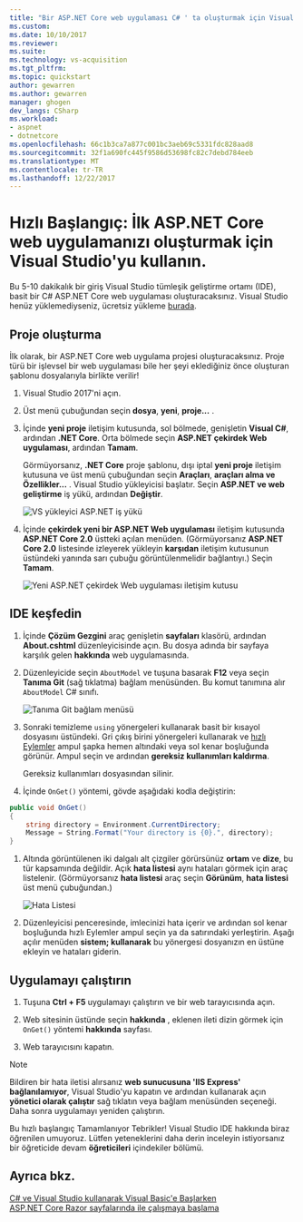 ```yaml
---
title: "Bir ASP.NET Core web uygulaması C# ' ta oluşturmak için Visual Studio'yu kullanın | Microsoft Docs"
ms.custom: 
ms.date: 10/10/2017
ms.reviewer: 
ms.suite: 
ms.technology: vs-acquisition
ms.tgt_pltfrm: 
ms.topic: quickstart
author: gewarren
ms.author: gewarren
manager: ghogen
dev_langs: CSharp
ms.workload:
- aspnet
- dotnetcore
ms.openlocfilehash: 66c1b3ca7a877c001bc3aeb69c5331fdc828aad8
ms.sourcegitcommit: 32f1a690fc445f9586d53698fc82c7debd784eeb
ms.translationtype: MT
ms.contentlocale: tr-TR
ms.lasthandoff: 12/22/2017
---
```

# <a name="quickstart-use-visual-studio-to-create-your-first-aspnet-core-web-app"></a>Hızlı Başlangıç: İlk ASP.NET Core web uygulamanızı oluşturmak için Visual Studio'yu kullanın.

Bu 5-10 dakikalık bir giriş Visual Studio tümleşik geliştirme ortamı (IDE), basit bir C# ASP.NET Core web uygulaması oluşturacaksınız. Visual Studio henüz yüklemediyseniz, ücretsiz yükleme [burada](http://www.visualstudio.com).

## <a name="create-a-project"></a>Proje oluşturma

İlk olarak, bir ASP.NET Core web uygulama projesi oluşturacaksınız. Proje türü bir işlevsel bir web uygulaması bile her şeyi eklediğiniz önce oluşturan şablonu dosyalarıyla birlikte verilir!

1. Visual Studio 2017'ni açın.

1. Üst menü çubuğundan seçin **dosya**, **yeni**, **proje...** .

1. İçinde **yeni proje** iletişim kutusunda, sol bölmede, genişletin **Visual C#**, ardından **.NET Core**. Orta bölmede seçin **ASP.NET çekirdek Web uygulaması**, ardından **Tamam**.

     Görmüyorsanız, **.NET Core** proje şablonu, dışı iptal **yeni proje** iletişim kutusuna ve üst menü çubuğundan seçin **Araçları**, **araçları alma ve Özellikler...** . Visual Studio yükleyicisi başlatır. Seçin **ASP.NET ve web geliştirme** iş yükü, ardından **Değiştir**.

     ![VS yükleyici ASP.NET iş yükü](../ide/media/quickstart-aspnet-workload.png)

1. İçinde **çekirdek yeni bir ASP.NET Web uygulaması** iletişim kutusunda **ASP.NET Core 2.0** üstteki açılan menüden. (Görmüyorsanız **ASP.NET Core 2.0** listesinde izleyerek yükleyin **karşıdan** iletişim kutusunun üstündeki yanında sarı çubuğu görüntülenmelidir bağlantıyı.) Seçin **Tamam**.

   ![Yeni ASP.NET çekirdek Web uygulaması iletişim kutusu](../ide/media/quickstart-aspnet-core20.png)

## <a name="explore-the-ide"></a>IDE keşfedin

1. İçinde **Çözüm Gezgini** araç genişletin **sayfaları** klasörü, ardından **About.cshtml** düzenleyicisinde açın. Bu dosya adında bir sayfaya karşılık gelen **hakkında** web uygulamasında.

1. Düzenleyicide seçin `AboutModel` ve tuşuna basarak **F12** veya seçin **Tanıma Git** (sağ tıklatma) bağlam menüsünden. Bu komut tanımına alır `AboutModel` C# sınıfı.

   ![Tanıma Git bağlam menüsü](../ide/media/quickstart-aspnet-gotodefinition.png)

1. Sonraki temizleme `using` yönergeleri kullanarak basit bir kısayol dosyasını üstündeki. Gri çıkış birini yönergeleri kullanarak ve [hızlı Eylemler](../ide/quick-actions.md) ampul şapka hemen altındaki veya sol kenar boşluğunda görünür. Ampul seçin ve ardından **gereksiz kullanımları kaldırma**.

     Gereksiz kullanımları dosyasından silinir.

1. İçinde `OnGet()` yöntemi, gövde aşağıdaki kodla değiştirin:

 ```csharp
 public void OnGet()
 {
     string directory = Environment.CurrentDirectory;
     Message = String.Format("Your directory is {0}.", directory);
 }
 ```

1. Altında görüntülenen iki dalgalı alt çizgiler görürsünüz **ortam** ve **dize**, bu tür kapsamında değildir. Açık **hata listesi** aynı hataları görmek için araç listelenir. (Görmüyorsanız **hata listesi** araç seçin **Görünüm**, **hata listesi** üst menü çubuğundan.)

   ![Hata Listesi](../ide/media/quickstart-aspnet-errorlist.png)

1. Düzenleyicisi penceresinde, imlecinizi hata içerir ve ardından sol kenar boşluğunda hızlı Eylemler ampul seçin ya da satırındaki yerleştirin. Aşağı açılır menüden **sistem; kullanarak** bu yönergesi dosyanızın en üstüne ekleyin ve hataları giderin.

## <a name="run-the-application"></a>Uygulamayı çalıştırın

1. Tuşuna **Ctrl + F5** uygulamayı çalıştırın ve bir web tarayıcısında açın.

1. Web sitesinin üstünde seçin **hakkında** , eklenen ileti dizin görmek için `OnGet()` yöntemi **hakkında** sayfası.

1. Web tarayıcısını kapatın.

> [!NOTE]
> Bildiren bir hata iletisi alırsanız **web sunucusuna 'IIS Express' bağlanılamıyor**, Visual Studio'yu kapatın ve ardından kullanarak açın **yönetici olarak çalıştır** sağ tıklatın veya bağlam menüsünden seçeneği. Daha sonra uygulamayı yeniden çalıştırın.

Bu hızlı başlangıç Tamamlanıyor Tebrikler! Visual Studio IDE hakkında biraz öğrenilen umuyoruz. Lütfen yeteneklerini daha derin inceleyin istiyorsanız bir öğreticide devam **öğreticileri** içindekiler bölümü.

## <a name="see-also"></a>Ayrıca bkz.

[C# ve Visual Studio kullanarak Visual Basic'e Başlarken](getting-started-with-visual-csharp-and-visual-basic.md)  
[ASP.NET Core Razor sayfalarında ile çalışmaya başlama](/aspnet/core/tutorials/razor-pages/razor-pages-start)